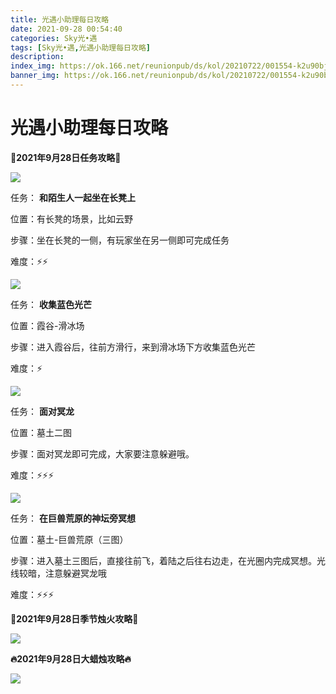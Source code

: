 ```yaml
---
title: 光遇小助理每日攻略
date: 2021-09-28 00:54:40
categories: Sky光•遇
tags: [Sky光•遇,光遇小助理每日攻略]
description: 
index_img: https://ok.166.net/reunionpub/ds/kol/20210722/001554-k2u90bj7ay.png?imageView&thumbnail=600x0&type=jpg
banner_img: https://ok.166.net/reunionpub/ds/kol/20210722/001554-k2u90bj7ay.png?imageView&thumbnail=600x0&type=jpg
---
```

# 光遇小助理每日攻略
  

**👑2021年9月28日任务攻略👑**

![](https://ok.166.net/reunionpub/ds/kol/20210928/001615-ahuc1dybtf.png)

任务： **和陌生人一起坐在长凳上**

位置：有长凳的场景，比如云野

步骤：坐在长凳的一侧，有玩家坐在另一侧即可完成任务

难度：⚡⚡

![](https://ok.166.net/reunionpub/ds/kol/20210928/001657-zgrh3klsqm.png)

任务： **收集蓝色光芒**

位置：霞谷-滑冰场

步骤：进入霞谷后，往前方滑行，来到滑冰场下方收集蓝色光芒

难度：⚡

![](https://ok.166.net/reunionpub/ds/kol/20210928/001752-5cyo6arnb3.png)

任务： **面对冥龙**

位置：墓土二图

步骤：面对冥龙即可完成，大家要注意躲避哦。

难度：⚡⚡⚡

![](https://ok.166.net/reunionpub/ds/kol/20210928/001858-ct0kozeg4a.png)

任务： **在巨兽荒原的神坛旁冥想**

位置：墓土-巨兽荒原（三图）

步骤：进入墓土三图后，直接往前飞，着陆之后往右边走，在光圈内完成冥想。光线较暗，注意躲避冥龙哦

难度：⚡⚡⚡

 **🌹2021年9月28日季节烛火攻略🌹**

![](https://ok.166.net/reunionpub/ds/kol/20210928/002136-8visoa4uhq.png)

  

 **🔥2021年9月28日大蜡烛攻略🔥**

![](https://ok.166.net/reunionpub/ds/kol/20210928/002013-cslfpnziad.png)

